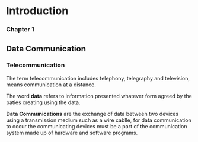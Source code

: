# Introduction
### Chapter 1 

## Data Communication

### Telecommunication
The term telecommunication includes telephony, telegraphy and television, means communication at a distance.

The word <b>data</b> refers to information presented whatever form agreed by the paties creating using the data.

<b>Data Communications</b> are the exchange of data between two devices using a transmission medium such as a wire cablle, for data communication to occur the communicating devices must be a part of the communication system made up of hardware and software programs. 



